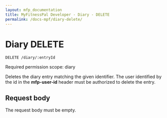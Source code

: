 ```yaml
---
layout: mfp_documentation
title: MyFitnessPal Developer - Diary - DELETE
permalink: /docs-mpf/diary-delete/
---
```


# Diary DELETE

    DELETE ​/diary/​:entryId
    
Required permission scope: ​diary

Deletes the diary entry matching the given identifier. The user identified by the id in the **mfp-user-id**​ header must be authorized to delete the entry.

## Request body

The request body must be empty.
